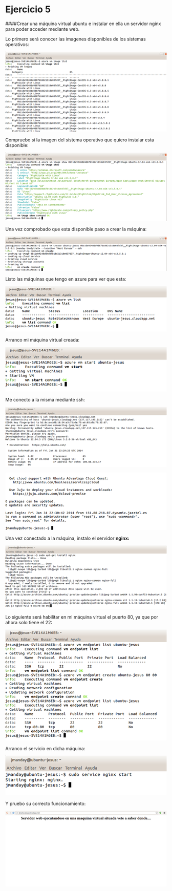 # Ejercicio 5

####Crear una máquina virtual ubuntu e instalar en ella un servidor nginx para poder acceder mediante web.

Lo primero será conocer las imagenes disponibles de los sistemas operativos:

![alt text](https://github.com/jmanday/Imagenes/blob/master/imagen200.png?raw=true) 


Compruebo si la imagen del sistema operativo que quiero instalar esta disponible:

![alt text](https://github.com/jmanday/Imagenes/blob/master/imagen201.png?raw=true) 


Una vez comprobado que esta disponible paso a crear la máquina:

![alt text](https://github.com/jmanday/Imagenes/blob/master/imagen202.png?raw=true) 


Listo las máquinas que tengo en azure para ver que esta:

![alt text](https://github.com/jmanday/Imagenes/blob/master/imagen203.png?raw=true) 


Arranco mi máquina virtual creada:

![alt text](https://github.com/jmanday/Imagenes/blob/master/imagen204.png?raw=true)


Me conecto a la misma mediante ssh:

![alt text](https://github.com/jmanday/Imagenes/blob/master/imagen211.png?raw=true)

![alt text](https://github.com/jmanday/Imagenes/blob/master/imagen212.png?raw=true)


Una vez conectado a la máquina, instalo el servidor **nginx:**

![alt text](https://github.com/jmanday/Imagenes/blob/master/imagen213.png?raw=true)


Lo siguiente será habilitar en mi máquina virtual el puerto 80, ya que por ahora solo tiene el 22:

![alt text](https://github.com/jmanday/Imagenes/blob/master/imagen214.png?raw=true)


Arranco el servicio en dicha máquina:

![alt text](https://github.com/jmanday/Imagenes/blob/master/imagen215.png?raw=true)


Y pruebo su correcto funcionamiento:

![alt text](https://github.com/jmanday/Imagenes/blob/master/imagen216.png?raw=true)